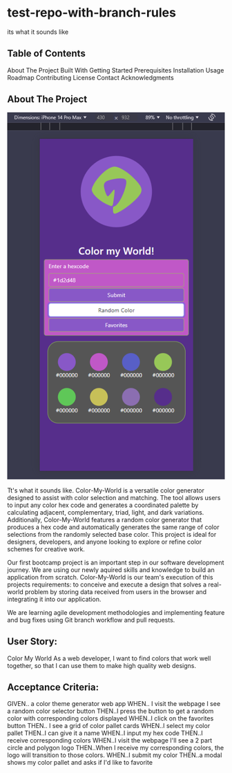 # test-repo-with-branch-rules
its what it sounds like

## Table of Contents
About The Project
Built With
Getting Started
Prerequisites
Installation
Usage
Roadmap
Contributing
License
Contact
Acknowledgments

## About The Project
![alt text](image.png)

Tt's what it sounds like. Color-My-World is a versatile color generator designed to assist with color selection and matching. The tool allows users to input any color hex code and generates a coordinated palette by calculating adjacent, complementary, triad, light, and dark variations. Additionally, Color-My-World features a random color generator that produces a hex code and automatically generates the same range of color selections from the randomly selected base color. This project is ideal for designers, developers, and anyone looking to explore or refine color schemes for creative work.

Our first bootcamp project is an important step in our software development journey. We are using our newly aquired skills and knowledge to build an application from scratch. Color-My-World is our team's execution of this projects requirements: to conceive and execute a design that solves a real-world problem by storing data received from users in the browser and integrating it into our application. 

We are learning agile development methodologies and implementing feature and bug fixes using Git branch workflow and pull requests. 

## User Story:
Color My World
As a web developer, I want to find colors that work well together, so that I can use them to make high quality web designs.


## Acceptance Criteria:
GIVEN.. a color theme generator web app
WHEN.. I visit the webpage I see a random color selector button
THEN..I press the button to get a random color with corresponding colors displayed
WHEN..I click on the favorites button
THEN.. I see a grid of color pallet cards
WHEN..I select my color pallet
THEN..I can give it a name
WHEN..I input my hex code
THEN..I receive corresponding colors
WHEN..I visit the webpage I'll see a 2 part circle and polygon logo
THEN..When I receive my corresponding colors, the logo will transition to those colors.
WHEN..I submit my color
THEN..a modal shows my color pallet and asks if I'd like to favorite
